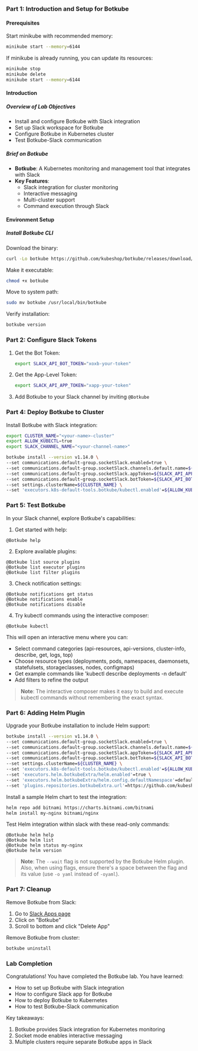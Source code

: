 ### Part 1: Introduction and Setup for Botkube

#### Prerequisites

Start minikube with recommended memory:
```bash
minikube start --memory=6144
```

If minikube is already running, you can update its resources:
```bash
minikube stop
minikube delete
minikube start --memory=6144
```

#### Introduction

##### **Overview of Lab Objectives**
- Install and configure Botkube with Slack integration
- Set up Slack workspace for Botkube
- Configure Botkube in Kubernetes cluster
- Test Botkube-Slack communication

##### **Brief on Botkube**
- **Botkube**: A Kubernetes monitoring and management tool that integrates with Slack
- **Key Features**:
  - Slack integration for cluster monitoring
  - Interactive messaging
  - Multi-cluster support
  - Command execution through Slack

#### Environment Setup

##### **Install Botkube CLI**

Download the binary:
```bash
curl -Lo botkube https://github.com/kubeshop/botkube/releases/download/v1.14.0/botkube-linux-amd64
```

Make it executable:
```bash
chmod +x botkube
```

Move to system path:
```bash
sudo mv botkube /usr/local/bin/botkube
```

Verify installation:
```bash
botkube version
```

### Part 2: Configure Slack Tokens

1. Get the Bot Token:
   ```bash
   export SLACK_API_BOT_TOKEN="xoxb-your-token"
   ```

2. Get the App-Level Token:
   ```bash
   export SLACK_API_APP_TOKEN="xapp-your-token"
   ```

3. Add Botkube to your Slack channel by inviting `@Botkube`

### Part 4: Deploy Botkube to Cluster

Install Botkube with Slack integration:
```bash
export CLUSTER_NAME="<your-name>-cluster"
export ALLOW_KUBECTL=true
export SLACK_CHANNEL_NAME="<your-channel-name>"

botkube install --version v1.14.0 \
--set communications.default-group.socketSlack.enabled=true \
--set communications.default-group.socketSlack.channels.default.name=${SLACK_CHANNEL_NAME} \
--set communications.default-group.socketSlack.appToken=${SLACK_API_APP_TOKEN} \
--set communications.default-group.socketSlack.botToken=${SLACK_API_BOT_TOKEN} \
--set settings.clusterName=${CLUSTER_NAME} \
--set 'executors.k8s-default-tools.botkube/kubectl.enabled'=${ALLOW_KUBECTL}
```

### Part 5: Test Botkube

In your Slack channel, explore Botkube's capabilities:

1. Get started with help:
```
@Botkube help
```

2. Explore available plugins:
```
@Botkube list source plugins
@Botkube list executor plugins
@Botkube list filter plugins
```

3. Check notification settings:
```
@Botkube notifications get status
@Botkube notifications enable
@Botkube notifications disable
```

4. Try kubectl commands using the interactive composer:
```
@Botkube kubectl
```
This will open an interactive menu where you can:
- Select command categories (api-resources, api-versions, cluster-info, describe, get, logs, top)
- Choose resource types (deployments, pods, namespaces, daemonsets, statefulsets, storageclasses, nodes, configmaps)
- Get example commands like 'kubectl describe deployments -n default'
- Add filters to refine the output

> **Note**: The interactive composer makes it easy to build and execute kubectl commands without remembering the exact syntax.

### Part 6: Adding Helm Plugin

Upgrade your Botkube installation to include Helm support:
```bash
botkube install --version v1.14.0 \
--set communications.default-group.socketSlack.enabled=true \
--set communications.default-group.socketSlack.channels.default.name=${SLACK_CHANNEL_NAME} \
--set communications.default-group.socketSlack.appToken=${SLACK_API_APP_TOKEN} \
--set communications.default-group.socketSlack.botToken=${SLACK_API_BOT_TOKEN} \
--set settings.clusterName=${CLUSTER_NAME} \
--set 'executors.k8s-default-tools.botkube/kubectl.enabled'=${ALLOW_KUBECTL} \
--set 'executors.helm.botkubeExtra/helm.enabled'=true \
--set 'executors.helm.botkubeExtra/helm.config.defaultNamespace'=default \
--set 'plugins.repositories.botkubeExtra.url'=https://github.com/kubeshop/botkube-plugins/releases/download/v1.14.0/plugins-index.yaml
```

Install a sample Helm chart to test the integration:
```bash
helm repo add bitnami https://charts.bitnami.com/bitnami
helm install my-nginx bitnami/nginx
```

Test Helm integration within slack with these read-only commands:
```
@Botkube helm help
@Botkube helm list
@Botkube helm status my-nginx
@Botkube helm version
```

> **Note**: The `--wait` flag is not supported by the Botkube Helm plugin. Also, when using flags, ensure there's a space between the flag and its value (use `-o yaml` instead of `-oyaml`).

### Part 7: Cleanup

Remove Botkube from Slack:
1. Go to [Slack Apps page](https://api.slack.com/apps)
2. Click on "Botkube"
3. Scroll to bottom and click "Delete App"

Remove Botkube from cluster:
```bash
botkube uninstall
```
### Lab Completion

Congratulations! You have completed the Botkube lab. You have learned:
- How to set up Botkube with Slack integration
- How to configure Slack app for Botkube
- How to deploy Botkube to Kubernetes
- How to test Botkube-Slack communication

Key takeaways:
1. Botkube provides Slack integration for Kubernetes monitoring
2. Socket mode enables interactive messaging
3. Multiple clusters require separate Botkube apps in Slack                                                                                                                                                                                                                                                                                                                                                                                                                                                                                                                                                                                                                                                                                                                                                                            
